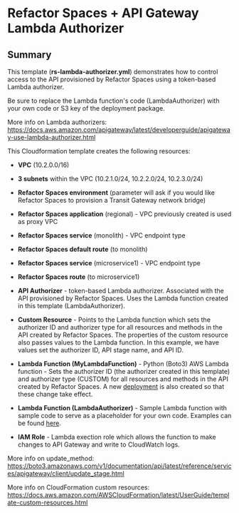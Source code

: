 # Refactor Spaces + API Gateway Lambda Authorizer

## Summary

This template (**rs-lambda-authorizer.yml**) demonstrates how to control access to the API provisioned by Refactor Spaces using a token-based Lambda authorizer. 

Be sure to replace the Lambda function's code (LambdaAuthorizer) with your own code or S3 key of the deployment package.

More info on Lambda authorizers: https://docs.aws.amazon.com/apigateway/latest/developerguide/apigateway-use-lambda-authorizer.html

This Cloudformation template creates the following resources:

- **VPC** (10.2.0.0/16)

- **3 subnets** within the VPC (10.2.1.0/24, 10.2.2.0/24, 10.2.3.0/24)

- **Refactor Spaces environment** (parameter will ask if you would like Refactor Spaces to provision a Transit Gateway network bridge)

- **Refactor Spaces application** (regional) - VPC previously created is used as proxy VPC

- **Refactor Spaces service** (monolith) - VPC endpoint type

- **Refactor Spaces default route** (to monolith)

- **Refactor Spaces service** (microservice1) - VPC endpoint type

- **Refactor Spaces route** (to microservice1)

- **API Authorizer** - token-based Lambda authorizer.  Associated with the API provisioned by Refactor Spaces.  Uses the Lambda function created in this template (LambdaAuthorizer).

- **Custom Resource** - Points to the Lambda function which sets the authorizer ID and authorizer type for all resources and methods in the API created by Refactor Spaces.  The properties of the custom resource also passes values to the Lambda function.  In this example, we have values set the authorizer ID, API stage name, and API ID. 

- **Lambda Function (MyLambdaFunction)** - Python (Boto3) AWS Lambda function - Sets the authorizer ID (the authorizer created in this template)  and authorizer type (CUSTOM) for all resources and methods in the API created by Refactor Spaces.  A new [deployment](https://docs.aws.amazon.com/apigateway/latest/developerguide/set-up-deployments.html) is also created so that these change take effect.

- **Lambda Function (LambdaAuthorizer)** - Sample Lambda function with sample code to serve as a placeholder for your own code.  Examples can be found [here](https://docs.aws.amazon.com/apigateway/latest/developerguide/apigateway-use-lambda-authorizer.html).

- **IAM Role** - Lambda exection role which allows the function to make changes to API Gateway and write to CloudWatch logs.


More info on update_method: https://boto3.amazonaws.com/v1/documentation/api/latest/reference/services/apigateway/client/update_stage.html

More info on CloudFormation custom resources: https://docs.aws.amazon.com/AWSCloudFormation/latest/UserGuide/template-custom-resources.html
